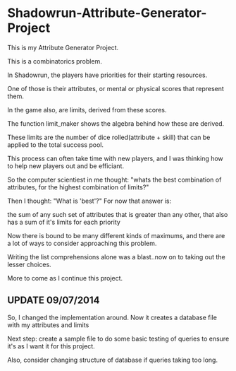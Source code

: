 Shadowrun-Attribute-Generator-Project
=====================================

This is my Attribute Generator Project.

This is a combinatorics problem. 

In Shadowrun, the players have priorities for their starting resources.

One of those is their attributes, or mental or physical scores that represent them.

In the game also, are limits, derived from these scores. 

The function limit_maker shows the algebra behind how these are derived.

These limits are the number of dice rolled(attribute + skill) that can be applied to the total success pool.

This process can often take time with new players, and I was thinking how to help new players out and be efficiant.

So the computer scientiest in me thought: "whats the best combination of attributes, for the highest combination of limits?"

Then I thought: "What is 'best'?" For now that answer is:

the sum of any such set of attributes that is greater than any other, that also has a sum of it's limits for each priority

Now there is bound to be many different kinds of maximums, and there are a lot of ways to consider approaching this problem.

Writing the list comprehensions alone was a blast..now on to taking out the lesser choices. 

More to come as I continue this project.

UPDATE 09/07/2014
---------------------
So, I changed the implementation around. Now it creates a database file with my attributes and limits

Next step: create a sample file to do some basic testing of queries to ensure it's as I want it for this project.

Also, consider changing structure of database if queries taking too long.
